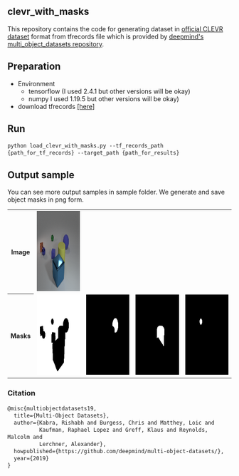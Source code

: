 ## clevr_with_masks
This repository contains the code for generating dataset in [official CLEVR dataset](https://cs.stanford.edu/people/jcjohns/clevr/) format from tfrecords file which is provided by [deepmind's multi_object_datasets repository](https://github.com/deepmind/multi_object_datasets).

## Preparation
- Environment
    - tensorflow (I used 2.4.1 but other versions will be okay)
    - numpy I used 1.19.5 but other versions will be okay)
- download tfrecords [[here]](https://github.com/deepmind/multi_object_datasets)

## Run
```
python load_clevr_with_masks.py --tf_records_path {path_for_tf_records} --target_path {path_for_results}
```

## Output sample
You can see more output samples in sample folder. We generate and save object masks in png form.
<table>
  <tr>
    <th scope="row">Image</th> 
    <td ><center><img src="sample/CLEVR_image_0.png" height="180"> </center></td>
  </tr>
  <tr>
    <th scope="row">Masks</th>
    <td ><center><img src="sample/CLEVR_mask_0_0.png" height="180"> </center></td>
    <td ><center><img src="sample/CLEVR_mask_0_1.png" height="180"> </center></td>
    <td ><center><img src="sample/CLEVR_mask_0_2.png" height="180"> </center></td>
    <td ><center><img src="sample/CLEVR_mask_0_3.png" height="180"> </center></td>
  </tr>
</table>


### Citation
```
@misc{multiobjectdatasets19,
  title={Multi-Object Datasets},
  author={Kabra, Rishabh and Burgess, Chris and Matthey, Loic and
          Kaufman, Raphael Lopez and Greff, Klaus and Reynolds, Malcolm and
          Lerchner, Alexander},
  howpublished={https://github.com/deepmind/multi-object-datasets/},
  year={2019}
}
```
